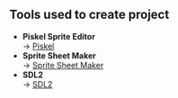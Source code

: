 ## Tools used to create project
- **Piskel Sprite Editor**  
  → [Piskel](https://www.piskelapp.com/)  
- **Sprite Sheet Maker**  
  → [Sprite Sheet Maker](https://www.finalparsec.com/tools/sprite_sheet_maker)  
- **SDL2**  
  → [SDL2](https://www.libsdl.org/)  
